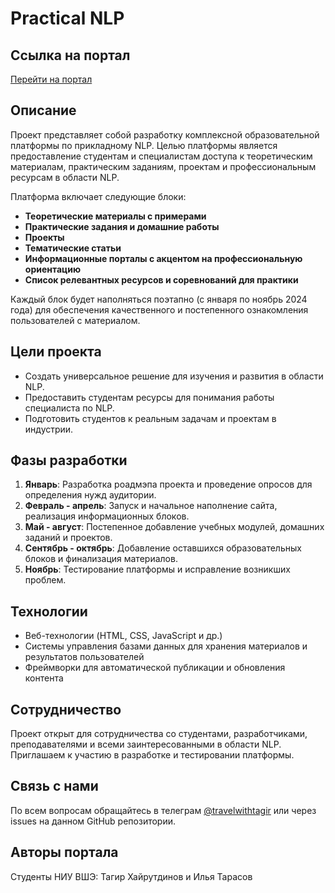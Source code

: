 # Practical NLP

## Ссылка на портал
[Перейти на портал](https://tagirramilevich.github.io/)

## Описание
Проект представляет собой разработку комплексной образовательной платформы по прикладному NLP. Целью платформы является предоставление студентам и специалистам доступа к теоретическим материалам, практическим заданиям, проектам и профессиональным ресурсам в области NLP.

Платформа включает следующие блоки:
- **Теоретические материалы с примерами**
- **Практические задания и домашние работы**
- **Проекты**
- **Тематические статьи**
- **Информационные порталы с акцентом на профессиональную ориентацию**
- **Список релевантных ресурсов и соревнований для практики**

Каждый блок будет наполняться поэтапно (с января по ноябрь 2024 года) для обеспечения качественного и постепенного ознакомления пользователей с материалом.

## Цели проекта
- Создать универсальное решение для изучения и развития в области NLP.
- Предоставить студентам ресурсы для понимания работы специалиста по NLP.
- Подготовить студентов к реальным задачам и проектам в индустрии.

## Фазы разработки
1. **Январь**: Разработка роадмэпа проекта и проведение опросов для определения нужд аудитории.
2. **Февраль - апрель**: Запуск и начальное наполнение сайта, реализация информационных блоков.
3. **Май - август**: Постепенное добавление учебных модулей, домашних заданий и проектов.
4. **Сентябрь - октябрь**: Добавление оставшихся образовательных блоков и финализация материалов.
5. **Ноябрь**: Тестирование платформы и исправление возникших проблем.

## Технологии
- Веб-технологии (HTML, CSS, JavaScript и др.)
- Системы управления базами данных для хранения материалов и результатов пользователей
- Фреймворки для автоматической публикации и обновления контента

## Сотрудничество
Проект открыт для сотрудничества со студентами, разработчиками, преподавателями и всеми заинтересованными в области NLP. Приглашаем к участию в разработке и тестировании платформы.

## Связь с нами
По всем вопросам обращайтесь в телеграм [@travelwithtagir](https://t.me/travelwithtagir) или через issues на данном GitHub репозитории.

## Авторы портала
Студенты НИУ ВШЭ: Тагир Хайрутдинов и Илья Тарасов
